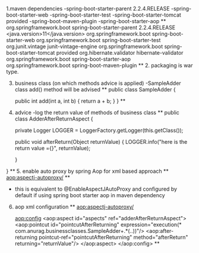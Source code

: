1.maven dependencies
-spring-boot-starter-parent 2.2.4.RELEASE
-spring-boot-starter-web
-spring-boot-starter-test
-spring-boot-starter-tomcat  provided
-spring-boot-maven-plugin
-spring-boot-starter-aop
**
  <parent>
    <groupId>org.springframework.boot</groupId>
    <artifactId>spring-boot-starter-parent</artifactId>
    <version>2.2.4.RELEASE</version>
    <relativePath/> <!-- lookup parent from repository -->
  </parent>
  <properties>
    <java.version>11</java.version>
  </properties>
  <dependencies>
    <dependency>
      <groupId>org.springframework.boot</groupId>
      <artifactId>spring-boot-starter-web</artifactId>
    </dependency>
    <dependency>
      <groupId>org.springframework.boot</groupId>
      <artifactId>spring-boot-starter-test</artifactId>
      <exclusions>
        <exclusion>
          <groupId>org.junit.vintage</groupId>
          <artifactId>junit-vintage-engine</artifactId>
        </exclusion>
      </exclusions>
    </dependency>
    <dependency>
      <groupId>org.springframework.boot</groupId>
      <artifactId>spring-boot-starter-tomcat</artifactId>
      <scope>provided</scope>
    </dependency>
    <dependency>
      <groupId>org.hibernate.validator</groupId>
      <artifactId>hibernate-validator</artifactId>
    </dependency>
    <dependency>
      <groupId>org.springframework.boot</groupId>
      <artifactId>spring-boot-starter-aop</artifactId>
    </dependency>
  </dependencies>
  <build>
    <plugins>
      <plugin>
        <groupId>org.springframework.boot</groupId>
        <artifactId>spring-boot-maven-plugin</artifactId>
      </plugin>
    </plugins>
  </build>
**
2. packaging is war type.
   
3. business class (on which methods advice is applied)
-SampleAdder class add() method will be advised
**
public class SampleAdder {

    public int add(int a, int b) {
        return a + b;
    }
}
**
4. advice 
-log the return value of methods of business class 
**
   public class AdderAfterReturnAspect {

   private Logger LOGGER = LoggerFactory.getLogger(this.getClass());

   public void afterReturn(Object returnValue) {
   LOGGER.info("here is the return value ={}", returnValue);

   }

}
**
5. enable auto proxy by spring Aop for xml based approach
**
   <aop:aspectj-autoproxy/>
**   
-  this is equivalent to @EnableAspectJAutoProxy and configured by default 
if using spring boot starter aop in maven dependency
   
6. aop xml configuration
**
   <aop:aspectj-autoproxy/>
   
    <bean id="adder" class="com.anurag.businessclasses.SampleAdder"/>
    <bean id="adderAfterReturnAspect" class="com.anurag.aop.advices.AdderAfterReturnAspect"/>

    <aop:config>
        <aop:aspect id="aspects" ref="adderAfterReturnAspect">
            <aop:pointcut id="pointcutAfterReturning"
                          expression="execution(* com.anurag.businessclasses.SampleAdder+.*(..))"/>
            <aop:after-returning pointcut-ref="pointcutAfterReturning" method="afterReturn" returning="returnValue"/>
        </aop:aspect>
    </aop:config>
**